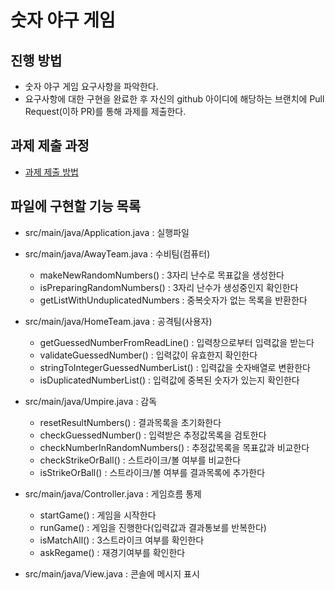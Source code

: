 # 숫자 야구 게임
## 진행 방법
* 숫자 야구 게임 요구사항을 파악한다.
* 요구사항에 대한 구현을 완료한 후 자신의 github 아이디에 해당하는 브랜치에 Pull Request(이하 PR)를 통해 과제를 제출한다.

## 과제 제출 과정
* [과제 제출 방법](https://github.com/next-step/nextstep-docs/tree/master/precourse)

## 파일에 구현할 기능 목록

- src/main/java/Application.java : 실행파일
- src/main/java/AwayTeam.java : 수비팀(컴퓨터)

	- makeNewRandomNumbers() : 3자리 난수로 목표값을 생성한다
	- isPreparingRandomNumbers() : 3자리 난수가 생성중인지 확인한다
	- getListWithUnduplicatedNumbers : 중복숫자가 없는 목록을 반환한다

- src/main/java/HomeTeam.java : 공격팀(사용자)

	- getGuessedNumberFromReadLine() : 입력창으로부터 입력값을 받는다
	- validateGuessedNumber() : 입력값이 유효한지 확인한다
	- stringToIntegerGuessedNumberList() : 입력값을 숫자배열로 변환한다
	- isDuplicatedNumberList() : 입력값에 중복된 숫자가 있는지 확인한다

- src/main/java/Umpire.java : 감독

	- resetResultNumbers() : 결과목록을 초기화한다
	- checkGuessedNumber() : 입력받은 추정값목록을 검토한다
	- checkNumberInRandomNumbers() : 추정값목록을 목표값과 비교한다
	- checkStrikeOrBall() : 스트라이크/볼 여부를 비교한다
	- isStrikeOrBall() : 스트라이크/볼 여부를 결과목록에 추가한다

- src/main/java/Controller.java : 게임흐름 통제

	- startGame() : 게임을 시작한다
	- runGame() : 게임을 진행한다(입력값과 결과통보를 반복한다)
	- isMatchAll() : 3스트라이크 여부를 확인한다
	- askRegame() : 재경기여부를 확인한다

- src/main/java/View.java : 콘솔에 메시지 표시
